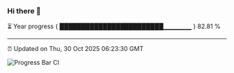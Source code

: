 ### Hi there 👋

⏳ Year progress { ████████████████████████▁▁▁▁▁▁ } 82.81 %

---

⏰ Updated on Thu, 30 Oct 2025 06:23:30 GMT

![Progress Bar CI](https://github.com/liununu/liununu/workflows/Progress%20Bar%20CI/badge.svg)
